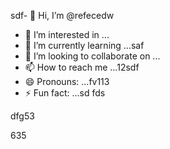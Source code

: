 sdf- 👋 Hi, I’m @refecedw
- 👀 I’m interested in ...
- 🌱 I’m currently learning ...saf
- 💞️ I’m looking to collaborate on ...
- 📫 How to reach me ...12sdf
- 😄 Pronouns: ...fv113
- ⚡ Fun fact: ...sd
fds
<!---54545
refeced/refeced is a ✨ special ✨ repositorasdy because its `README.md` fer(this file) appears54on your GitHub profile.123545
You can click the Preview link to take a look at your chsdfanges.
--->dfg53
635
